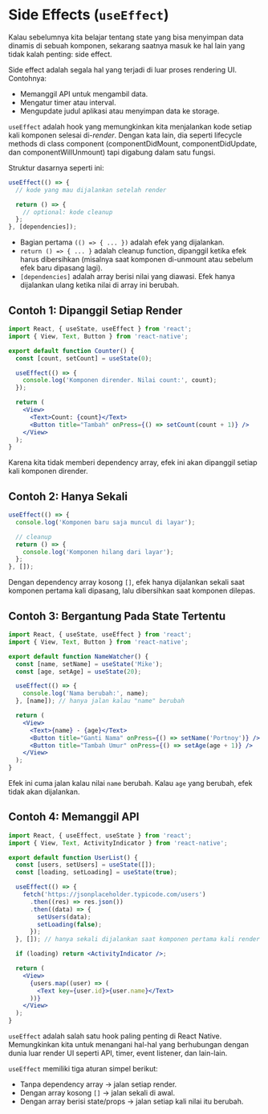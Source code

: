 # Side Effects (`useEffect`)

Kalau sebelumnya kita belajar tentang state yang bisa menyimpan data dinamis di sebuah komponen, sekarang saatnya masuk ke hal lain yang tidak kalah penting: side effect.

Side effect adalah segala hal yang terjadi di luar proses rendering UI. Contohnya:
- Memanggil API untuk mengambil data.
- Mengatur timer atau interval.
- Mengupdate judul aplikasi atau menyimpan data ke storage.

`useEffect` adalah hook yang memungkinkan kita menjalankan kode setiap kali komponen selesai di-*render*. Dengan kata lain, dia seperti lifecycle methods di class component (componentDidMount, componentDidUpdate, dan componentWillUnmount) tapi digabung dalam satu fungsi.

Struktur dasarnya seperti ini:

```jsx
useEffect(() => {
  // kode yang mau dijalankan setelah render

  return () => {
    // optional: kode cleanup
  };
}, [dependencies]);
```

- Bagian pertama `(() => { ... })` adalah efek yang dijalankan.
- `return () => { ... }` adalah cleanup function, dipanggil ketika efek harus dibersihkan (misalnya saat komponen di-unmount atau sebelum efek baru dipasang lagi).
- `[dependencies]` adalah array berisi nilai yang diawasi. Efek hanya dijalankan ulang ketika nilai di array ini berubah.

## Contoh 1: Dipanggil Setiap Render
```jsx
import React, { useState, useEffect } from 'react';
import { View, Text, Button } from 'react-native';

export default function Counter() {
  const [count, setCount] = useState(0);

  useEffect(() => {
    console.log('Komponen dirender. Nilai count:', count);
  });

  return (
    <View>
      <Text>Count: {count}</Text>
      <Button title="Tambah" onPress={() => setCount(count + 1)} />
    </View>
  );
}
```
Karena kita tidak memberi dependency array, efek ini akan dipanggil setiap kali komponen dirender.

## Contoh 2: Hanya Sekali
```jsx
useEffect(() => {
  console.log('Komponen baru saja muncul di layar');

  // cleanup
  return () => {
    console.log('Komponen hilang dari layar');
  };
}, []);
```
Dengan dependency array kosong `[]`, efek hanya dijalankan sekali saat komponen pertama kali dipasang, lalu dibersihkan saat komponen dilepas.


## Contoh 3: Bergantung Pada State Tertentu
```jsx
import React, { useState, useEffect } from 'react';
import { View, Text, Button } from 'react-native';

export default function NameWatcher() {
  const [name, setName] = useState('Mike');
  const [age, setAge] = useState(20);

  useEffect(() => {
    console.log('Nama berubah:', name);
  }, [name]); // hanya jalan kalau "name" berubah

  return (
    <View>
      <Text>{name} - {age}</Text>
      <Button title="Ganti Nama" onPress={() => setName('Portnoy')} />
      <Button title="Tambah Umur" onPress={() => setAge(age + 1)} />
    </View>
  );
}
```
Efek ini cuma jalan kalau nilai `name` berubah. Kalau `age` yang berubah, efek tidak akan dijalankan.


## Contoh 4: Memanggil API
```jsx
import React, { useEffect, useState } from 'react';
import { View, Text, ActivityIndicator } from 'react-native';

export default function UserList() {
  const [users, setUsers] = useState([]);
  const [loading, setLoading] = useState(true);

  useEffect(() => {
    fetch('https://jsonplaceholder.typicode.com/users')
      .then((res) => res.json())
      .then((data) => {
        setUsers(data);
        setLoading(false);
      });
  }, []); // hanya sekali dijalankan saat komponen pertama kali render

  if (loading) return <ActivityIndicator />;

  return (
    <View>
      {users.map((user) => (
        <Text key={user.id}>{user.name}</Text>
      ))}
    </View>
  );
}
```

`useEffect` adalah salah satu hook paling penting di React Native. Memungkinkan kita untuk menangani hal-hal yang berhubungan dengan dunia luar render UI seperti API, timer, event listener, dan lain-lain.

`useEffect` memiliki tiga aturan simpel berikut:
- Tanpa dependency array → jalan setiap render.
- Dengan array kosong `[]` → jalan sekali di awal.
- Dengan array berisi state/props → jalan setiap kali nilai itu berubah.